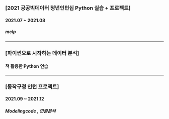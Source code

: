 ### [2021 공공빅데이터 청년인턴십 Python 실습 + 프로젝트]
#### 2021.07 ~ 2021.08
##### mclp

---

### [파이썬으로 시작하는 데이터 분석]
#### 책 활용한 Python 연습

---

### [동작구청 인턴 프로젝트]
#### 2021.09 ~ 2021.12
##### Modelingcode , 민원분석
